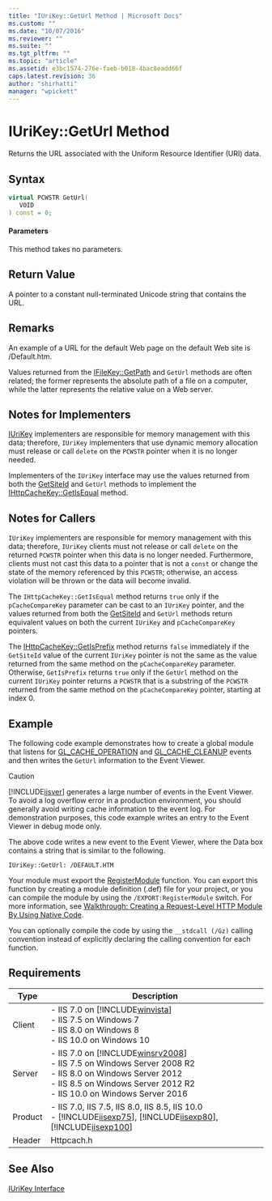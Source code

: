 ```yaml
---
title: "IUriKey::GetUrl Method | Microsoft Docs"
ms.custom: ""
ms.date: "10/07/2016"
ms.reviewer: ""
ms.suite: ""
ms.tgt_pltfrm: ""
ms.topic: "article"
ms.assetid: e3bc1574-276e-faeb-b018-4bac8eadd66f
caps.latest.revision: 36
author: "shirhatti"
manager: "wpickett"
---
```

# IUriKey::GetUrl Method
Returns the URL associated with the Uniform Resource Identifier (URI) data.  
  
## Syntax  
  
```cpp  
virtual PCWSTR GetUrl(  
   VOID  
) const = 0;  
```  
  
#### Parameters  
 This method takes no parameters.  
  
## Return Value  
 A pointer to a constant null-terminated Unicode string that contains the URL.  
  
## Remarks  
 An example of a URL for the default Web page on the default Web site is /Default.htm.  
  
 Values returned from the [IFileKey::GetPath](../../web-development-reference\native-code-api-reference/ifilekey-getpath-method.md) and `GetUrl` methods are often related; the former represents the absolute path of a file on a computer, while the latter represents the relative value on a Web server.  
  
## Notes for Implementers  
 [IUriKey](../../web-development-reference\native-code-api-reference/iurikey-interface.md) implementers are responsible for memory management with this data; therefore, `IUriKey` implementers that use dynamic memory allocation must release or call `delete` on the `PCWSTR` pointer when it is no longer needed.  
  
 Implementers of the `IUriKey` interface may use the values returned from both the [GetSiteId](../../web-development-reference\native-code-api-reference/iurikey-getsiteid-method.md) and `GetUrl` methods to implement the [IHttpCacheKey::GetIsEqual](../../web-development-reference\native-code-api-reference/ihttpcachekey-getisequal-method.md) method.  
  
## Notes for Callers  
 `IUriKey` implementers are responsible for memory management with this data; therefore, `IUriKey` clients must not release or call `delete` on the returned `PCWSTR` pointer when this data is no longer needed. Furthermore, clients must not cast this data to a pointer that is not a `const` or change the state of the memory referenced by this `PCWSTR`; otherwise, an access violation will be thrown or the data will become invalid.  
  
 The `IHttpCacheKey::GetIsEqual` method returns `true` only if the `pCacheCompareKey` parameter can be cast to an `IUriKey` pointer, and the values returned from both the [GetSiteId](../../web-development-reference\native-code-api-reference/iurikey-getsiteid-method.md) and `GetUrl` methods return equivalent values on both the current `IUriKey` and `pCacheCompareKey` pointers.  
  
 The [IHttpCacheKey::GetIsPrefix](../../web-development-reference\native-code-api-reference/ihttpcachekey-getisprefix-method.md) method returns `false` immediately if the `GetSiteId` value of the current `IUriKey` pointer is not the same as the value returned from the same method on the `pCacheCompareKey` parameter. Otherwise, `GetIsPrefix` returns `true` only if the `GetUrl` method on the current `IUriKey` pointer returns a `PCWSTR` that is a substring of the `PCWSTR` returned from the same method on the `pCacheCompareKey` pointer, starting at index 0.  
  
## Example  
 The following code example demonstrates how to create a global module that listens for [GL_CACHE_OPERATION](../../web-development-reference\native-code-api-reference/request-processing-constants.md) and [GL_CACHE_CLEANUP](../../web-development-reference\native-code-api-reference/request-processing-constants.md) events and then writes the `GetUrl` information to the Event Viewer.  
  
> [!CAUTION]
>  [!INCLUDE[iisver](../../wmi-provider/includes/iisver-md.md)] generates a large number of events in the Event Viewer. To avoid a log overflow error in a production environment, you should generally avoid writing cache information to the event log. For demonstration purposes, this code example writes an entry to the Event Viewer in debug mode only.  
  
<!-- TODO: review snippet reference  [!CODE [IUriKey#5](IUriKey#5)]  -->  
  
 The above code writes a new event to the Event Viewer, where the Data box contains a string that is similar to the following.  
  
```  
IUriKey::GetUrl: /DEFAULT.HTM  
```  
  
 Your module must export the [RegisterModule](../../web-development-reference\native-code-api-reference/pfn-registermodule-function.md) function. You can export this function by creating a module definition (.def) file for your project, or you can compile the module by using the `/EXPORT:RegisterModule` switch. For more information, see [Walkthrough: Creating a Request-Level HTTP Module By Using Native Code](../../web-development-reference\native-code-development-overview\walkthrough-creating-a-request-level-http-module-by-using-native-code.md).  
  
 You can optionally compile the code by using the `__stdcall (/Gz)` calling convention instead of explicitly declaring the calling convention for each function.  
  
## Requirements  
  
|Type|Description|  
|----------|-----------------|  
|Client|-   IIS 7.0 on [!INCLUDE[winvista](../../wmi-provider/includes/winvista-md.md)]<br />-   IIS 7.5 on Windows 7<br />-   IIS 8.0 on Windows 8<br />-   IIS 10.0 on Windows 10|  
|Server|-   IIS 7.0 on [!INCLUDE[winsrv2008](../../wmi-provider/includes/winsrv2008-md.md)]<br />-   IIS 7.5 on Windows Server 2008 R2<br />-   IIS 8.0 on Windows Server 2012<br />-   IIS 8.5 on Windows Server 2012 R2<br />-   IIS 10.0 on Windows Server 2016|  
|Product|-   IIS 7.0, IIS 7.5, IIS 8.0, IIS 8.5, IIS 10.0<br />-   [!INCLUDE[iisexp75](../../web-development-reference/native-code-api-reference/includes/iisexp75-md.md)], [!INCLUDE[iisexp80](../../web-development-reference/native-code-api-reference/includes/iisexp80-md.md)], [!INCLUDE[iisexp100](../../web-development-reference/native-code-api-reference/includes/iisexp100-md.md)]|  
|Header|Httpcach.h|  
  
## See Also  
 [IUriKey Interface](../../web-development-reference\native-code-api-reference/iurikey-interface.md)